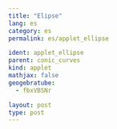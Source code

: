 ```yaml
---
title: "Elipse"
lang: es
category: es
permalink: es/applet_ellipse

ident: applet_ellipse
parent: conic_curves
kind: applet
mathjax: false
geogebratube:
  - fbxVBSNr

layout: post
type: post
---
```


<div style="height:600px; width:800px; margin: auto;" id="applet_containerfbxVBSNr"></div>